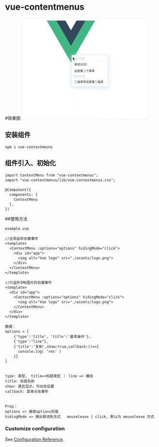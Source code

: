 # vue-contentmenus

#效果图
![Image text](https://github.com/nacker1/vue-contextmenus/blob/master/vue-contextmeuns.gif)

## 安装组件
```
npm i vue-contextmeuns
```

## 组件引入、初始化
```
import ContextMenu from "vue-contextmenus";
import "vue-contextmenus/lib/vue-contextmenus.css";

@Component({
  components: {
    ContextMenu
  },
})
```

##使用方法
```
example.vue

//全局监听右健事件
<template>
  <ContextMenu :options="options" hidingMode="click">
    <div id="app">
      <img alt="Vue logo" src="./assets/logo.png">
    </div>
  </ContextMenu>
</template>

//只监听IMG图片的右健事件
<template>
  <div id="app">
  	<ContextMenu :options="options" hidingMode="click">
      <img alt="Vue logo" src="./assets/logo.png">
  	</ContextMenu>
  </div>
</template>

数据：
options = [
    {'type':'title', 'title':'基本操作'},
    {'type':"line"},
    {'title':'复制',show:true,callback:()=>{
      console.log( 'res' )
    }}
]


type: 类型， title=>标题类型 ｜ line => 横线
title: 标题名称
show: 是否显示，可动态设置
callback: 菜单点击事件


Prop：
options => 接收options的值
hidingMode => 弹出框消失方式   mouseleave | click, 默认为 mouseleave 方式

```


### Customize configuration
See [Configuration Reference](https://github.com/nacker1/vue-contextmenus).


